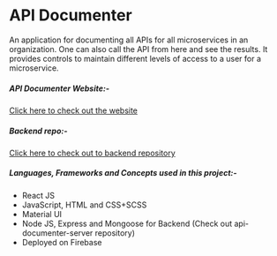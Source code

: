 # API Documenter

An application for documenting all APIs for all microservices in an organization. One can also call the API from here and see the results. It provides controls to maintain different levels of access to a user for a microservice.



##### API Documenter Website:-

[Click here to check out the website](https://api-documenter.web.app/)


##### Backend repo:-
[Click here to check out to backend repository](https://github.com/parasagrawal71/api-documenter-server)


##### Languages, Frameworks and Concepts used in this project:-

- React JS
- JavaScript, HTML and CSS+SCSS
- Material UI
- Node JS, Express and Mongoose for Backend (Check out api-documenter-server repository)
- Deployed on Firebase
